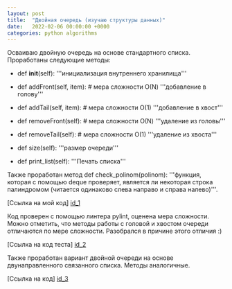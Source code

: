 ```yaml
---
layout: post
title:  "Двойная очередь (изучаю структуры данных)"
date:   2022-02-06 00:00:00 +0000
categories: python algorithms
---
```

[id_1]: https://github.com/NikLaz25/Algorithms_1/blob/main/queue_2.py
[id_2]: https://github.com/NikLaz25/Algorithms_1/blob/main/queue_2_test.py
[id_3]: https://github.com/NikLaz25/Algorithms_1/blob/main/queue_LinkedList.py




Осваиваю двойную очередь на основе стандартного списка.
Проработаны следующие методы:

* def __init__(self): '''инициализация внутреннего хранилища'''

* def addFront(self, item): # мера сложности О(N)
        '''добавление в голову'''

* def addTail(self, item): # мера сложности О(1)
        '''добавление в хвост'''

* def removeFront(self): # мера сложности О(N)
        '''удаление из головы'''

* def removeTail(self): # мера сложности О(1)
        '''удаление из хвоста'''

* def size(self):
        '''размер очереди'''

* def print_list(self):
        '''Печать списка'''

Также проработан метод  def check_polinom(polinom):
    '''функция, которая с помощью deque проверяет,
    является ли некоторая строка палиндромом
    (читается одинаково слева направо и справа налево)'''.

[Ссылка на мой код] [id_1]

Код проверен с помощью линтера pylint, оценена мера сложности.
Можно отметить,  что методы работы с головой и хвостом очереди отличаются по мере сложности. 
Разобрался в причине этого отличия :)

[Ссылка на код теста] [id_2]

Также проработан вариант двойной очереди на основе двунаправленного связанного списка. 
Методы аналогичные. 

[Ссылка на код] [id_3]



